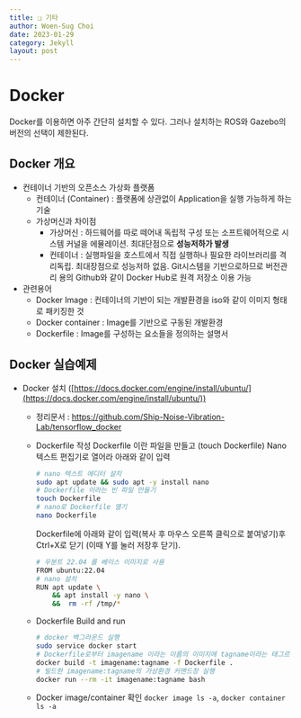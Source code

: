 ```yaml
---
title: ❑ 기타
author: Woen-Sug Choi
date: 2023-01-29
category: Jekyll
layout: post
---
```


# **Docker**

Docker를 이용하면 아주 간단히 설치할 수 있다. 그러나 설치하는 ROS와 Gazebo의 버전의 선택이 제한된다.

## Docker 개요

- 컨테이너 기반의 오픈소스 가상화 플랫폼
    - 컨테이너 (Container) : 플랫폼에 상관없이 Application을 실행 가능하게 하는 기술
    - 가상머신과 차이점
        - 가상머신 : 하드웨어를 따로 떼어내 독립적 구성 또는 소프트웨어적으로 시스템 커널을 에뮬레이션. 최대단점으로 **성능저하가 발생**
        - 컨테이너 : 실행파일을 호스트에서 직접 실행하나 필요한 라이브러리를 격리독립. 최대장점으로 성능저하 없음. Git시스템을 기반으로하므로 버전관리 용의 Github와 같이 Docker Hub로 원격 저장소 이용 가능
- 관련용어
    - Docker Image : 컨테이너의 기반이 되는 개발환경을 iso와 같이 이미지 형태로 패키징한 것
    - Docker container : Image를 기반으로 구동된 개발환경
    - Dockerfile : Image를 구성하는 요소들을 정의하는 설명서

## Docker 실습예제

- Docker 설치 ([https://docs.docker.com/engine/install/ubuntu/](https://docs.docker.com/engine/install/ubuntu/))
    - 정리문서 :  https://github.com/Ship-Noise-Vibration-Lab/tensorflow_docker
    - Dockerfile 작성
      Dockerfile 이란 파일을 만들고 (touch Dockerfile) Nano 텍스트 편집기로 열어라 아래와 같이 입력 
      ```bash
      # nano 텍스트 에디터 설치
      sudo apt update && sudo apt -y install nano
      # Dockerfile 이라는 빈 파일 만들기
      touch Dockerfile
      # nano로 Dockerfile 열기
      nano Dockerfile
      ```

      Dockerfile에 아래와 같이 입력(복사 후 마우스 오른쪽 클릭으로 붙여넣기)후 Ctrl+X로 닫기 (이때 Y를 눌러 저장후 닫기).

      ```bash
      # 우분트 22.04 를 베이스 이미지로 사용
      FROM ubuntu:22.04
      # nano 설치
      RUN apt update \
          && apt install -y nano \
          &&  rm -rf /tmp/*
      ```
        
    - Dockerfile Build and run
        
      ```bash
      # docker 백그라운드 실행
      sudo service docker start
      # Dockerfile로부터 imagename 이라는 이름의 이미지에 tagname이라는 태그르 붙어 빌드
      docker build -t imagename:tagname -f Dockerfile .
      # 빌드한 imagename:tagname의 가상환경 커맨드창 실행
      docker run --rm -it imagename:tagname bash
      ```
        
    - Docker image/container 확인 `docker image ls -a`, `docker container ls -a`